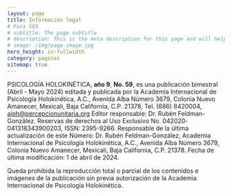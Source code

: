 ```yaml
---
layout: page
title: Información legal
# Para SEO
# subtitle: The page subtitle
# description: This is the meta description for this page and will help it appear in search engines
# image: /img/page-image.jpg
hero_height: is-fullwidth
category: paginas
sitemap: true
---
```



PSICOLOGÍA HOLOKINÉTICA, **año 9**, **No. 59**, es una publicación bimestral (Abril -
Mayo 2024) editada y publicada por la Academia Internacional de Psicología
Holokinética, A.C., Avenida Alba Número 3679, Colonia Nuevo Amanecer, Mexicali,
Baja California, C.P. 21378, Tel. (686) 842­0004, aiph@percepcionunitaria.org
Editor responsable: Dr. Rubén Feldman-González. Reservas de derechos al Uso
Exclusivo No. 04­2020­041318343900­203, ISSN: 2395­-9266. Responsable de la
última actualización de este Número: Dr. Rubén Feldman-González, Academia
Internacional de Psicología Holokinética, A.C., Avenida Alba Número 3679,
Colonia Nuevo Amanecer, Mexicali, Baja California, C.P. 21378. Fecha de última
modificación: 1 de abril de 2024.

Queda prohibida la reproducción total o parcial de los contenidos e imágenes de
la publicación sin previa autorización de la Academia Internacional de
Psicología Holokinética.
